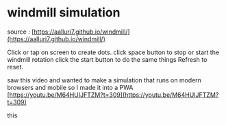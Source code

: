# windmill simulation

source : [https://aalluri7.github.io/windmill/](https://aalluri7.github.io/windmill/)


Click or tap on screen to create dots.
click space button to stop or start the windmill rotation
click the start button to do the same things
Refresh to reset. 

saw this video and wanted to make a simulation that runs on modern browsers and mobile so I made it into a PWA
[https://youtu.be/M64HUIJFTZM?t=309](https://youtu.be/M64HUIJFTZM?t=309)



this 